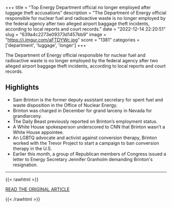 +++
title = "Top Energy Department official no longer employed after luggage theft accusations"
description = "The Department of Energy official responsible for nuclear fuel and radioactive waste is no longer employed by the federal agency after two alleged airport baggage theft incidents, according to local reports and court records."
date = "2022-12-14 22:20:51"
slug = "639a4c2273e09373d1457bb9"
image = "https://i.imgur.com/aFTDYWc.jpg"
score = "1381"
categories = ['department', 'luggage', 'longer']
+++

The Department of Energy official responsible for nuclear fuel and radioactive waste is no longer employed by the federal agency after two alleged airport baggage theft incidents, according to local reports and court records.

## Highlights

- Sam Brinton is the former deputy assistant secretary for spent fuel and waste disposition in the Office of Nuclear Energy.
- Brinton was charged in December for grand larceny in Nevada for grandlarceny.
- The Daily Beast previously reported on Brinton’s employment status.
- A White House spokesperson underscored to CNN that Brinton wasn’t a White House appointee.
- An LGBTQ advocate and activist against conversion therapy, Brinton worked with the Trevor Project to start a campaign to ban conversion therapy in the U.S.
- Earlier this month, a group of Republican members of Congress issued a letter to Energy Secretary Jennifer Granholm demanding Brinton's resignation.

---

{{< rawhtml >}}
  <p class="article-category">
    <a target="_blank" href="https://www.cnn.com/2022/12/13/politics/sam-brinton-department-of-energy/index.html">READ THE ORIGINAL ARTICLE</a>
  </p>
{{< /rawhtml >}}
